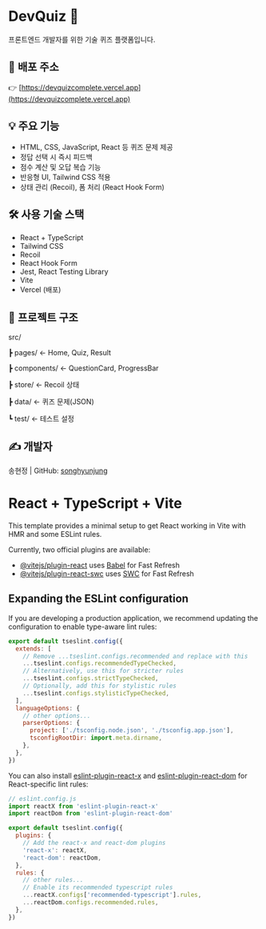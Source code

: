 # DevQuiz 🧠

프론트엔드 개발자를 위한 기술 퀴즈 플랫폼입니다.

## 🔗 배포 주소
👉 [https://devquizcomplete.vercel.app](https://devquizcomplete.vercel.app)

## 💡 주요 기능
- HTML, CSS, JavaScript, React 등 퀴즈 문제 제공
- 정답 선택 시 즉시 피드백
- 점수 계산 및 오답 복습 기능
- 반응형 UI, Tailwind CSS 적용
- 상태 관리 (Recoil), 폼 처리 (React Hook Form)

## 🛠️ 사용 기술 스택
- React + TypeScript
- Tailwind CSS
- Recoil
- React Hook Form
- Jest, React Testing Library
- Vite
- Vercel (배포)

## 📂 프로젝트 구조
src/

┣ pages/ ← Home, Quiz, Result

┣ components/ ← QuestionCard, ProgressBar

┣ store/ ← Recoil 상태

┣ data/ ← 퀴즈 문제(JSON)

┗ test/ ← 테스트 설정


## ✍️ 개발자
송현정 | GitHub: [songhyunjung](https://github.com/songhyunjung)


# React + TypeScript + Vite

This template provides a minimal setup to get React working in Vite with HMR and some ESLint rules.

Currently, two official plugins are available:

- [@vitejs/plugin-react](https://github.com/vitejs/vite-plugin-react/blob/main/packages/plugin-react) uses [Babel](https://babeljs.io/) for Fast Refresh
- [@vitejs/plugin-react-swc](https://github.com/vitejs/vite-plugin-react/blob/main/packages/plugin-react-swc) uses [SWC](https://swc.rs/) for Fast Refresh

## Expanding the ESLint configuration

If you are developing a production application, we recommend updating the configuration to enable type-aware lint rules:

```js
export default tseslint.config({
  extends: [
    // Remove ...tseslint.configs.recommended and replace with this
    ...tseslint.configs.recommendedTypeChecked,
    // Alternatively, use this for stricter rules
    ...tseslint.configs.strictTypeChecked,
    // Optionally, add this for stylistic rules
    ...tseslint.configs.stylisticTypeChecked,
  ],
  languageOptions: {
    // other options...
    parserOptions: {
      project: ['./tsconfig.node.json', './tsconfig.app.json'],
      tsconfigRootDir: import.meta.dirname,
    },
  },
})
```

You can also install [eslint-plugin-react-x](https://github.com/Rel1cx/eslint-react/tree/main/packages/plugins/eslint-plugin-react-x) and [eslint-plugin-react-dom](https://github.com/Rel1cx/eslint-react/tree/main/packages/plugins/eslint-plugin-react-dom) for React-specific lint rules:

```js
// eslint.config.js
import reactX from 'eslint-plugin-react-x'
import reactDom from 'eslint-plugin-react-dom'

export default tseslint.config({
  plugins: {
    // Add the react-x and react-dom plugins
    'react-x': reactX,
    'react-dom': reactDom,
  },
  rules: {
    // other rules...
    // Enable its recommended typescript rules
    ...reactX.configs['recommended-typescript'].rules,
    ...reactDom.configs.recommended.rules,
  },
})
```
